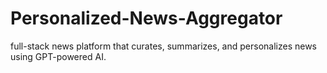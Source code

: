 # Personalized-News-Aggregator
full-stack news platform that curates, summarizes, and personalizes news using GPT-powered AI.
